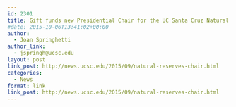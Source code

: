 ```yaml
---
id: 2301
title: Gift funds new Presidential Chair for the UC Santa Cruz Natural Reserves
#date: 2015-10-06T13:41:02+00:00
author:
  - Joan Springhetti
author_link:
  - jspringh@ucsc.edu
layout: post
link_post: http://news.ucsc.edu/2015/09/natural-reserves-chair.html
categories:
  - News
format: link
link_post: http://news.ucsc.edu/2015/09/natural-reserves-chair.html
---
```

